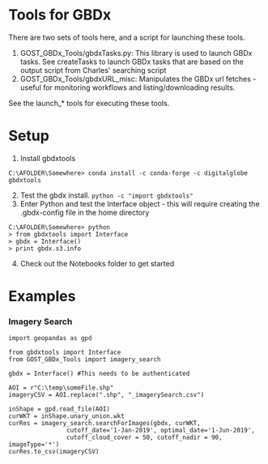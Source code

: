 # Tools for GBDx
There are two sets of tools here, and a script for launching these tools.
1. GOST_GBDx_Tools/gbdxTasks.py: This library is used to launch GBDx tasks. See createTasks to launch GBDx tasks that are based on the output script from Charles' searching script
2. GOST_GBDx_Tools/gbdxURL_misc: Manipulates the GBDx url fetches - useful for monitoring workflows and listing/downloading results. 

See the launch_* tools for executing these tools.

# Setup
1. Install gbdxtools 
```
C:\AFOLDER\Somewhere> conda install -c conda-forge -c digitalglobe gbdxtools
```
2. Test the gbdx install. 
`python -c "import gbdxtools"`
3. Enter Python and test the Interface object - this will require creating the .gbdx-config file in the home directory
```
C:\AFOLDER\Somewhere> python
> from gbdxtools import Interface
> gbdx = Interface()
> print gbdx.s3.info
```
4. Check out the Notebooks folder to get started

# Examples
### Imagery Search
```
import geopandas as gpd

from gbdxtools import Interface
from GOST_GBDx_Tools import imagery_search

gbdx = Interface() #This needs to be authenticated

AOI = r"C:\temp\someFile.shp"
imageryCSV = AOI.replace(".shp", "_imagerySearch.csv")

inShape = gpd.read_file(AOI)
curWKT = inShape.unary_union.wkt
curRes = imagery_search.searchForImages(gbdx, curWKT,
                cutoff_date='1-Jan-2019', optimal_date='1-Jun-2019',
                cutoff_cloud_cover = 50, cutoff_nadir = 90, imageType='*')
curRes.to_csv(imageryCSV)
```
